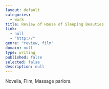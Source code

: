 ```yaml
---
layout: default
categories: 
  - work
title: Review of House of Sleeping Beauties
link: 
  - null
  - "http://"
genre: "review, film"
domain: null
type: writing
published: false
selected: false
description: null
---
```


Novella, Film, Massage parlors.